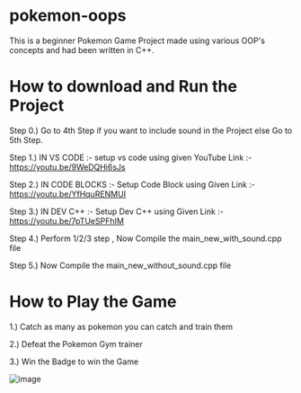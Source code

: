 # pokemon-oops
This is a beginner Pokemon Game Project made using various OOP's concepts and had been written in C++.

# How to download and Run the Project
Step 0.) Go to 4th Step if you want to include sound in the Project else  Go to 5th Step. 

Step 1.) IN VS CODE :- setup vs code using given YouTube Link :- https://youtu.be/9WeDQHi6sJs  

Step 2.) IN CODE BLOCKS :- Setup Code Block using Given Link :- https://youtu.be/YfHquRENMUI 

Step 3.) IN DEV C++ :- Setup Dev C++ using Given Link :-  https://youtu.be/7pTUeSPFhIM 

Step 4.) Perform 1/2/3 step , Now Compile the main_new_with_sound.cpp file  

Step 5.) Now Compile the main_new_without_sound.cpp file   

# How to Play the Game 
1.) Catch as many as pokemon you can catch and train them

2.) Defeat the Pokemon Gym trainer 

3.) Win the Badge to win the Game




 ![image](https://user-images.githubusercontent.com/87773889/165109078-2e1d11bf-128d-4a3b-a1c5-0e9bd7bdb923.png)

